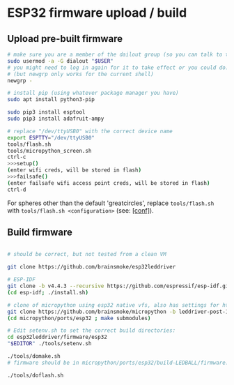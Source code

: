 # ESP32 firmware upload / build

## Upload pre-built firmware

```bash
# make sure you are a member of the dailout group (so you can talk to the serial device)
sudo usermod -a -G dialout "$USER"
# you might need to log in again for it to take effect or you could do:
# (but newgrp only works for the current shell)
newgrp -

# install pip (using whatever package manager you have)
sudo apt install python3-pip

sudo pip3 install esptool
sudo pip3 install adafruit-ampy

# replace "/dev/ttyUSB0" with the correct device name
export ESPTTY="/dev/ttyUSB0"
tools/flash.sh
tools/micropython_screen.sh
ctrl-c
>>>setup()
(enter wifi creds, will be stored in flash)
>>>failsafe()
(enter failsafe wifi access point creds, will be stored in flash)
ctrl-d

```

For spheres other than the default 'greatcircles', replace `tools/flash.sh` with 
`tools/flash.sh <configuration>` (see: [[conf]](conf/)).

## Build firmware

```bash

# should be correct, but not tested from a clean VM

git clone https://github.com/brainsmoke/esp32leddriver

# ESP-IDF
git clone -b v4.4.3 --recursive https://github.com/espressif/esp-idf.git
(cd esp-idf; ./install.sh)

# clone of micropython using esp32 native vfs, also has settings for http[s] server /mbedtls
git clone https://github.com/brainsmoke/micropython -b leddriver-post-1.19
(cd micropython/ports/esp32 ; make submodules)

# Edit setenv.sh to set the correct build directories:
cd esp32leddriver/firmware/esp32
"$EDITOR" ./tools/setenv.sh

./tools/domake.sh
# firmware should be in micropython/ports/esp32/build-LEDBALL/firmware.bin

./tools/doflash.sh


```

